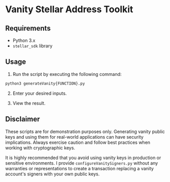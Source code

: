 # Vanity Stellar Address Toolkit

## Requirements

- Python 3.x
- `stellar_sdk` library

## Usage

1. Run the script by executing the following command:

```bash
python3 generateVanity{FUNCTION}.py
```

2. Enter your desired inputs.

3. View the result.

## Disclaimer

These scripts are for demonstration purposes only. Generating vanity public keys and using them for real-world applications can have security implications. Always exercise caution and follow best practices when working with cryptographic keys. 

It is highly recommended that you avoid using vanity keys in production or sensitive environments. I provide `configureVanitySigners.py` without any warranties or representations to create a transaction replacing a vanity account's signers with your own public keys.
